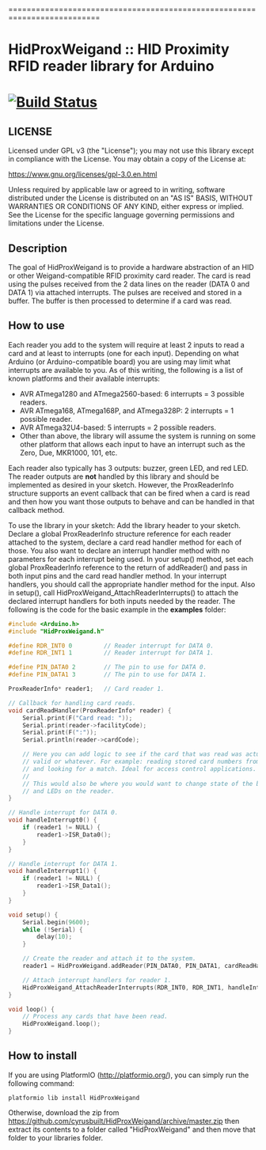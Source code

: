 ==========================================================================
# HidProxWeigand :: HID Proximity RFID reader library for Arduino
[![Build Status](https://travis-ci.org/cyrusbuilt/HidProxWeigand.svg?branch=master)](https://travis-ci.org/cyrusbuilt/HidProxWeigand)
==========================================================================

## LICENSE

Licensed under GPL v3 (the "License"); you may not use this library except
in compliance with the License.  You may obtain a copy of the License at:

https://www.gnu.org/licenses/gpl-3.0.en.html

Unless required by applicable law or agreed to in writing, software
distributed under the License is distributed on an "AS IS" BASIS,
WITHOUT WARRANTIES OR CONDITIONS OF ANY KIND, either express or implied.
See the License for the specific language governing permissions and
limitations under the License.

## Description
The goal of HidProxWeigand is to provide a hardware abstraction of an HID or
other Weigand-compatible RFID proximity card reader. The card is read using the
pulses received from the 2 data lines on the reader (DATA 0 and DATA 1) via
attached interrupts. The pulses are received and stored in a buffer. The buffer
is then processed to determine if a card was read.

## How to use
Each reader you add to the system will require at least 2 inputs to read a card
and at least to interrupts (one for each input). Depending on what Arduino (or
Arduino-compatible board) you are using may limit what interrupts are available
to you. As of this writing, the following is a list of known platforms and
their available interrupts:
* AVR ATmega1280 and ATmega2560-based: 6 interrupts = 3 possible readers.
* AVR ATmega168, ATmega168P, and ATmega328P: 2 interrupts = 1 possible reader.
* AVR ATmega32U4-based: 5 interrupts = 2 possible readers.
* Other than above, the library will assume the system is running on some other
platform that allows each input to have an interrupt such as the Zero, Due,
MKR1000, 101, etc.

Each reader also typically has 3 outputs: buzzer, green LED, and red LED. The
reader outputs are **not** handled by this library and should be implemented as
desired in your sketch. However, the ProxReaderInfo structure supports an event
callback that can be fired when a card is read and then how you want those
outputs to behave and can be handled in that callback method.

To use the library in your sketch:
Add the library header to your sketch. Declare a global ProxReaderInfo structure
reference for each reader attached to the system, declare a card read handler
method for each of those. You also want to declare an interrupt handler method
with no parameters for each interrupt being used. In your setup() method,
set each global ProxReaderInfo reference to the return of addReader() and pass
in both input pins and the card read handler method. In your interrupt handlers,
you should call the appropriate handler method for the input. Also in setup(),
call HidProxWeigand_AttachReaderInterrupts() to attach the declared interrupt
handlers for both inputs needed by the reader. The following is the code for
the basic example in the **examples** folder:
```cpp
#include <Arduino.h>
#include "HidProxWeigand.h"

#define RDR_INT0 0         // Reader interrupt for DATA 0.
#define RDR_INT1 1         // Reader interrupt for DATA 1.

#define PIN_DATA0 2        // The pin to use for DATA 0.
#define PIN_DATA1 3        // The pin to use for DATA 1.

ProxReaderInfo* reader1;   // Card reader 1.

// Callback for handling card reads.
void cardReadHandler(ProxReaderInfo* reader) {
    Serial.print(F("Card read: "));
    Serial.print(reader->facilityCode);
    Serial.print(F(":"));
    Serial.println(reader->cardCode);

    // Here you can add logic to see if the card that was read was actually
    // valid or whatever. For example: reading stored card numbers from EEPROM
    // and looking for a match. Ideal for access control applications.
    //
    // This would also be where you would want to change state of the buzzer
    // and LEDs on the reader.
}

// Handle interrupt for DATA 0.
void handleInterrupt0() {
    if (reader1 != NULL) {
        reader1->ISR_Data0();
    }
}

// Handle interrupt for DATA 1.
void handleInterrupt1() {
    if (reader1 != NULL) {
        reader1->ISR_Data1();
    }
}

void setup() {
    Serial.begin(9600);
    while (!Serial) {
        delay(10);
    }

    // Create the reader and attach it to the system.
    reader1 = HidProxWeigand.addReader(PIN_DATA0, PIN_DATA1, cardReadHandler);

    // Attach interrupt handlers for reader 1.
    HidProxWeigand_AttachReaderInterrupts(RDR_INT0, RDR_INT1, handleInterrupt0, handleInterrupt1);
}

void loop() {
    // Process any cards that have been read.
    HidProxWeigand.loop();
}
```

## How to install

If you are using PlatformIO (http://platformio.org/), you can simply run the
following command:
```
platformio lib install HidProxWeigand
```

Otherwise, download the zip from https://github.com/cyrusbuilt/HidProxWeigand/archive/master.zip
then extract its contents to a folder called "HidProxWeigand" and then move that
folder to your libraries folder.
